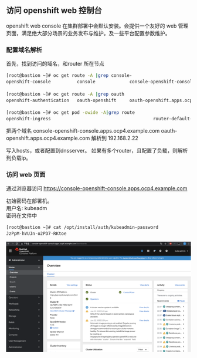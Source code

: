 ## 访问 openshift web 控制台
openshift web console 在集群部署中会默认安装。会提供一个友好的 web 管理页面，满足绝大部分场景的业务发布与维护。及一些平台配置参数维护。

### 配置域名解析

首先，找到访问的域名，和router 所在节点
```bash
[root@bastion ~]# oc get route -A |grep console-
openshift-console          console             console-openshift-console.apps.ocp4.example.com                       console             https   reencrypt/Redirect     None

[root@bastion ~]# oc get route -A |grep oauth
openshift-authentication   oauth-openshift     oauth-openshift.apps.ocp4.example.com                                 oauth-openshift     6443    passthrough/Redirect   None

[root@bastion ~]# oc get pod -owide -A|grep route
openshift-ingress                                       router-default-679488d97-pt5xh                                    1/1     Running     0          31h     192.168.2.22   master0.ocp4.example.com   <none>           <none>
```

把两个域名 console-openshift-console.apps.ocp4.example.com oauth-openshift.apps.ocp4.example.com 解析到 192.168.2.22 

写入hosts，或者配置到dnsserver。 如果有多个router，且配置了负载，则解析到负载ip。

### 访问 web 页面

通过浏览器访问 https://console-openshift-console.apps.ocp4.example.com

初始密码在部署机。  
用户名: kubeadm  
密码在文件中
```bash
[root@bastion ~]# cat /opt/install/auth/kubeadmin-password
JzPpM-hVUJn-o2PD7-RKtoe
```

![console-overview](../image/用户与权限管理/console-overview.png)

